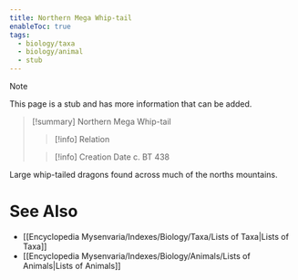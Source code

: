 ```yaml
---
title: Northern Mega Whip-tail
enableToc: true
tags:
  - biology/taxa
  - biology/animal
  - stub
---
```


> [!note]
> This page is a stub and has more information that can be added.

> [!summary] Northern Mega Whip-tail
> > [!info] Relation
>
> > [!info] Creation Date
> > c. BT 438

Large whip-tailed dragons found across much of the norths mountains.

# See Also
- [[Encyclopedia Mysenvaria/Indexes/Biology/Taxa/Lists of Taxa|Lists of Taxa]]
- [[Encyclopedia Mysenvaria/Indexes/Biology/Animals/Lists of Animals|Lists of Animals]]
